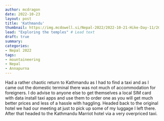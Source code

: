 ```yaml
---
author: mcdragon
date: 2022-10-23
layout: post
title: 'Kathmandu'
thumbnail: https://img.mcdowell.si/Nepal-2022/2022-10-21-Hike-Day-11/2022-10-21-Hike-Day-11_680x680.jpg
lead: "Exploring the temples" # Lead text
draft: true
summary: 
categories:
- Nepal 2022
tags:
- mountaineering
- Nepal
- Annapurna
---
```

Had a rather chaotic return to Kathmandu as I had to find a taxi and as I came out the domestic terminal there was not much of accommodation for foreigners. I do advise to anyone else to get themselves a local SIM card with data install taxi apps and use them to order one as you will get much better prices and less of a hassle with haggling. Headed back to the original hotel we had our meeting at just to pick up some of my luggage I left there. After that headed to the Kathmandu Marriot hotel via a very overpriced taxi. 